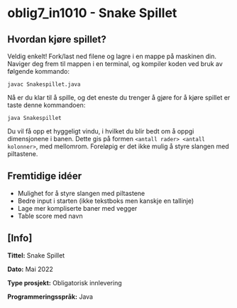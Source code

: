 # oblig7_in1010 - Snake Spillet

## Hvordan kjøre spillet?
Veldig enkelt! Fork/last ned filene og lagre i en mappe på maskinen din. Naviger deg frem til mappen i en terminal, og kompiler koden ved bruk av følgende kommando:

`javac Snakespillet.java`

Nå er du klar til å spille, og det eneste du trenger å gjøre for å kjøre spillet er taste denne kommandoen:

`java Snakespillet`

Du vil få opp et hyggeligt vindu, i hvilket du blir bedt om å oppgi dimensjonene i banen. Dette gis på formen `<antall rader> <antall kolonner>`, med mellomrom. Foreløpig er det ikke mulig å styre slangen med piltastene.

## Fremtidige idéer
- Mulighet for å styre slangen med piltastene
- Bedre input i starten (ikke tekstboks men kanskje en tallinje)
- Lage mer kompliserte baner med vegger
- Table score med navn


## [Info]
**Tittel:** Snake Spillet

**Dato:** Mai 2022

**Type prosjekt:** Obligatorisk innlevering

**Programmeringsspråk:** Java
